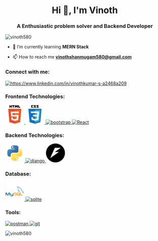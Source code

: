 <h1 align="center">Hi 👋, I'm Vinoth</h1>
<h3 align="center">A Enthusiastic problem solver and Backend Developer</h3>


<p align="left"> <img src="https://komarev.com/ghpvc/?username=vinoth580&label=Profile%20views&color=0e75b6&style=flat" alt="vinoth580" /> </p>

- 🌱 I’m currently learning **MERN Stack**

- 📫 How to reach me **vinothshanmugam580@gmail.com**

<h3 align="left">Connect with me:</h3>
<p align="left">
<a href="https://www.linkedin.com/in/vinothkumar-s-a2468a209" target="_blank" rel="noreferrer"><img align="center" src="https://upload.wikimedia.org/wikipedia/commons/thumb/8/81/LinkedIn_icon.svg/72px-LinkedIn_icon.svg.png" alt="https://www.linkedin.com/in/vinothkumar-s-a2468a209" height="30" width="40" /></a>
</p>

<h3 align="left">Frontend Technologies:</h3>
  
  <a href="https://www.w3.org/html/" target="_blank" rel="noreferrer"> 
  <img src="https://raw.githubusercontent.com/devicons/devicon/master/icons/html5/html5-original-wordmark.svg" alt="html5" width="60" height="60"/>   </a> 
  
  <a href="https://www.w3schools.com/css/" target="_blank" rel="noreferrer"> 
  <img src="https://raw.githubusercontent.com/devicons/devicon/master/icons/css3/css3-original-wordmark.svg" alt="css3" width="60" height="60"/>     </a> 
  
  <a href="https://upload.wikimedia.org/wikipedia/commons/b/b2/Bootstrap_logo.svg" target="_blank" rel="noreferrer"> 
  <img src="https://upload.wikimedia.org/wikipedia/commons/b/b2/Bootstrap_logo.svg" alt="bootstrap" width="50" height="50"/> </a> 
  
  <a href="https://upload.wikimedia.org/wikipedia/commons/a/a7/React-icon.svg" target="_blank" rel="noreferrer"> 
  <img src="https://upload.wikimedia.org/wikipedia/commons/a/a7/React-icon.svg" alt="React" width="50" height="50"/> </a> 
  
<h3 align="left">Backend Technologies:</h3>
<p align="left"> 
  <a href="https://www.python.org" target="_blank" rel="noreferrer"> <img src="https://raw.githubusercontent.com/devicons/devicon/master/icons/python/python-original.svg" alt="python" width="60" height="60"/> </a><a href="https://www.djangoproject.com/" target="_blank" rel="noreferrer"> <img src="https://cdn.worldvectorlogo.com/logos/django.svg" alt="django" width="60" height="60"/> </a> <a href="https://fastapi.tiangolo.com/" target="_blank" rel="noreferrer"><img src="https://raw.githubusercontent.com/simple-icons/simple-icons/3df8991a88f2433ddaedb0f78a247d5623cd6fe5/icons/fastapi.svg" alt="fast-api" width="60" height="60"/></a>
  
<h3 align="left">Database:</h3>
   <a href="https://www.mysql.com/" target="_blank" rel="noreferrer"> <img src="https://raw.githubusercontent.com/devicons/devicon/master/icons/mysql/mysql-original-wordmark.svg" alt="mysql" width="60" height="60"/> </a> <a href="https://www.sqlite.org/" target="_blank" rel="noreferrer"> <img src="https://www.vectorlogo.zone/logos/sqlite/sqlite-icon.svg" alt="sqlite" width="60" height="60"/> </a>
   
<h3 align="left">Tools:</h3>
  <a href="https://postman.com" target="_blank" rel="noreferrer"> <img src="https://www.vectorlogo.zone/logos/getpostman/getpostman-icon.svg" alt="postman" width="60" height="60"/> </a> 
  <a href="https://git-scm.com/" target="_blank" rel="noreferrer"> <img src="https://www.vectorlogo.zone/logos/git-scm/git-scm-icon.svg" alt="git" width="60" height="60"/> </a> </p>

<p><img align="left" src="https://github-readme-stats.vercel.app/api/top-langs?username=vinoth580&show_icons=true&locale=en&layout=compact" alt="vinoth580" /></p>

